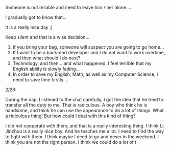 Someone is not reliable and need to leave him / her  alone ...

I gradually got to know that...

It is a really nice day ;)



Keep silent and that is a wise decision...



1.  if you bring your bag, someone will suspect you are going to go home...
2. If I want to be a back-end developer and I do not want to work overtime, and then what should I do next? 
3.  Technology, and then... and what happened, I feel terrible that my English ability is slowly fading...
4. In order to save my English, Math, as well as my Computer Science, I need to save time firstly....



2/26:

During the nap, I listened to the chat carefully, I got the idea that he tried to transfer all the duty to me. That is radiculous. A boy who think he is handsome, and think he can use the appearance to do a lot of things. What a ridiculous thing! But how could I deal with this kind of thing?

I did not cooperate with them, and that is a really interesting thing. I think Li, Jinzhou is a really nice boy. And he teaches me a lot. I need to find the way to fight with them. I think maybe I need to go and never in the weekend. I think you are not the right person. I think we could do a lot of t
